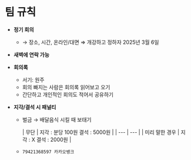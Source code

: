 # 팀 규칙

- **정기 회의**
    - → 장소, 시간, 온라인/대면 ⇒ 개강하고 정하자 2025년 3월 6일
- **새벽에 연락 가능**

- **회의록**
    - 서기: 원주
    - 회의 빠지는 사람은 회의록 읽어보고 오기
    - 간단하고 개인적인 회의도 적어서 공유하기

- **지각/결석 시 패널티**
    - 벌금 → 배달음식 시킬 때 보태기
        
        
        | 무단 | 지각 : 분당 100원
        결석 : 5000원 |
        | --- | --- |
        | 미리 말한 경우 | 지각 : X
        결석 : 2000원 |
    - `79421368597 카카오뱅크`
